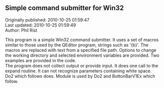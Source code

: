 ## Simple command submitter for Win32  
Originally published: 2010-10-25 01:59:47  
Last updated: 2010-10-25 01:59:49  
Author: Phil Rist  
  
This program is a simple Win32 command submitter.  It uses a set of macros similar
to those used by the QEditor program, strings such as '{b}'.  The macros are replaced
with text from a specified file path.  Options to change the working directory and
selected environment variables are provided.  Two examples are provided in the code.  
The program does not collect output or provide input.  It does one call to the expand 
routine.  It can not recognize parameters containing white space.  Do2 which follows
does.  Module is used by Do2 and ButtonBarV1Ex which follow.